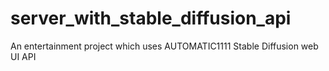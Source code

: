 # server_with_stable_diffusion_api
An entertainment project which uses AUTOMATIC1111 Stable Diffusion web UI API
